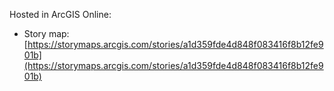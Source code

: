 Hosted in ArcGIS Online:

- Story map: [https://storymaps.arcgis.com/stories/a1d359fde4d848f083416f8b12fe901b](https://storymaps.arcgis.com/stories/a1d359fde4d848f083416f8b12fe901b)
